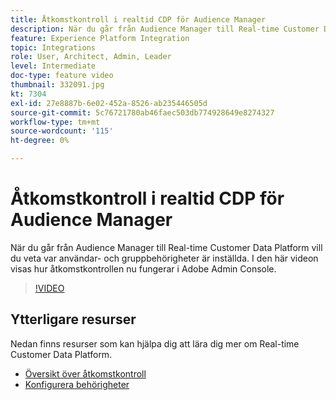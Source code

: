 ```yaml
---
title: Åtkomstkontroll i realtid CDP för Audience Manager
description: När du går från Audience Manager till Real-time Customer Data Platform vill du veta var användar- och gruppbehörigheter är inställda. I den här videon visas hur åtkomstkontrollen nu fungerar i Adobe Admin Console.
feature: Experience Platform Integration
topic: Integrations
role: User, Architect, Admin, Leader
level: Intermediate
doc-type: feature video
thumbnail: 332091.jpg
kt: 7304
exl-id: 27e8887b-6e02-452a-8526-ab235446505d
source-git-commit: 5c76721780ab46faec503db774928649e8274327
workflow-type: tm+mt
source-wordcount: '115'
ht-degree: 0%

---
```


# Åtkomstkontroll i realtid CDP för Audience Manager

När du går från Audience Manager till Real-time Customer Data Platform vill du veta var användar- och gruppbehörigheter är inställda. I den här videon visas hur åtkomstkontrollen nu fungerar i Adobe Admin Console.

>[!VIDEO](https://video.tv.adobe.com/v/332091/?quality=12&learn=on)

## Ytterligare resurser

Nedan finns resurser som kan hjälpa dig att lära dig mer om Real-time Customer Data Platform.

* [Översikt över åtkomstkontroll](https://experienceleague.adobe.com/docs/experience-platform/access-control/home.html?lang=sv-SE#access-control-hierarchy-and-workflow)
* [Konfigurera behörigheter](https://experienceleague.adobe.com/docs/platform-learn/getting-started-for-data-architects-and-data-engineers/configure-permissions.html?lang=sv-SE)
